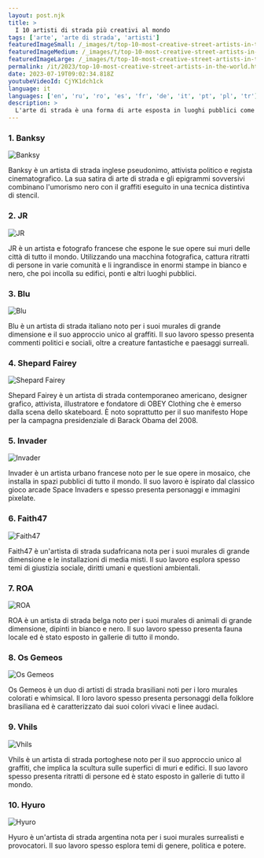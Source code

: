 ```yaml
---
layout: post.njk
title: >
  I 10 artisti di strada più creativi al mondo
tags: ['arte', 'arte di strada', 'artisti']
featuredImageSmall: /_images/t/top-10-most-creative-street-artists-in-the-world-cover-it-small.webp
featuredImageMedium: /_images/t/top-10-most-creative-street-artists-in-the-world-cover-it-medium.webp
featuredImageLarge: /_images/t/top-10-most-creative-street-artists-in-the-world-cover-it-large.webp
permalink: /it/2023/top-10-most-creative-street-artists-in-the-world.html
date: 2023-07-19T09:02:34.818Z
youtubeVideoId: CjYK1dch1ck
language: it
languages: ['en', 'ru', 'ro', 'es', 'fr', 'de', 'it', 'pt', 'pl', 'tr']
description: >
  L'arte di strada è una forma di arte esposta in luoghi pubblici come edifici, strade e ponti. Questi artisti usano la loro creatività per abbellire e dare significato agli spazi urbani. Ecco i 10 artisti di strada più creativi al mondo.
---
```


### 1. Banksy

![Banksy](/_images/d/d08eed7c3748767c013a6bc1d40e70d9-medium.webp)

Banksy è un artista di strada inglese pseudonimo, attivista politico e regista cinematografico. La sua satira di arte di strada e gli epigrammi sovversivi combinano l'umorismo nero con il graffiti eseguito in una tecnica distintiva di stencil.

### 2. JR

![JR](/_images/2/29a5de4f845fcccafe8408be08ff4612-medium.webp)

JR è un artista e fotografo francese che espone le sue opere sui muri delle città di tutto il mondo. Utilizzando una macchina fotografica, cattura ritratti di persone in varie comunità e li ingrandisce in enormi stampe in bianco e nero, che poi incolla su edifici, ponti e altri luoghi pubblici.

### 3. Blu

![Blu](/_images/b/b68656d1be1366a276839337370caf4e-medium.webp)

Blu è un artista di strada italiano noto per i suoi murales di grande dimensione e il suo approccio unico al graffiti. Il suo lavoro spesso presenta commenti politici e sociali, oltre a creature fantastiche e paesaggi surreali.

### 4. Shepard Fairey

![Shepard Fairey](/_images/c/c2b9a6beaaa3a1b88990ca7db2750628-medium.webp)

Shepard Fairey è un artista di strada contemporaneo americano, designer grafico, attivista, illustratore e fondatore di OBEY Clothing che è emerso dalla scena dello skateboard. È noto soprattutto per il suo manifesto Hope per la campagna presidenziale di Barack Obama del 2008.

### 5. Invader

![Invader](/_images/d/d2a4d8dbc72923c3ec52925a6e73fc3f-medium.webp)

Invader è un artista urbano francese noto per le sue opere in mosaico, che installa in spazi pubblici di tutto il mondo. Il suo lavoro è ispirato dal classico gioco arcade Space Invaders e spesso presenta personaggi e immagini pixelate.

### 6. Faith47

![Faith47](/_images/8/81305f50ba09c9d961d0a558860632dc-medium.webp)

Faith47 è un'artista di strada sudafricana nota per i suoi murales di grande dimensione e le installazioni di media misti. Il suo lavoro esplora spesso temi di giustizia sociale, diritti umani e questioni ambientali.

### 7. ROA

![ROA](/_images/8/8d8d9860372471d4025824537816e96b-medium.webp)

ROA è un artista di strada belga noto per i suoi murales di animali di grande dimensione, dipinti in bianco e nero. Il suo lavoro spesso presenta fauna locale ed è stato esposto in gallerie di tutto il mondo.

### 8. Os Gemeos

![Os Gemeos](/_images/d/db181d9806787dd72cc563ffec22745e-medium.webp)

Os Gemeos è un duo di artisti di strada brasiliani noti per i loro murales colorati e whimsical. Il loro lavoro spesso presenta personaggi della folklore brasiliana ed è caratterizzato dai suoi colori vivaci e linee audaci.

### 9. Vhils

![Vhils](/_images/6/696ca253cc904bdb88de84a78a2571ff-medium.webp)

Vhils è un artista di strada portoghese noto per il suo approccio unico al graffiti, che implica la scultura sulle superfici di muri e edifici. Il suo lavoro spesso presenta ritratti di persone ed è stato esposto in gallerie di tutto il mondo.

### 10. Hyuro

![Hyuro](/_images/d/d0f83c9f54449a7cb7502f2d8becbfe6-medium.webp)

Hyuro è un'artista di strada argentina nota per i suoi murales surrealisti e provocatori. Il suo lavoro spesso esplora temi di genere, politica e potere.

